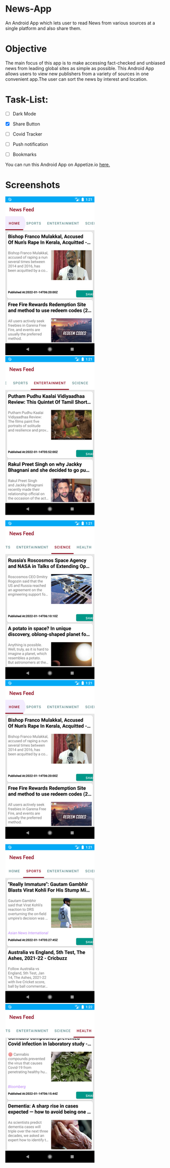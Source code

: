 # News-App
An Android App which lets user to read News from various sources at a single platform and also share them.


# Objective
The main focus of this app is to make accessing fact-checked and unbiased news from leading global sites as simple as possible. This Android App allows users to view new publishers from a variety of sources in one convenient app.The user can sort the news by interest and location.

# Task-List:
- [ ] Dark Mode
- [x] Share Button 
- [ ] Covid Tracker 
- [ ] Push notification
- [ ] Bookmarks


You can run this Android App on Appetize.io [here.](https://appetize.io/app/5qz7jkjwfjqybdpamm4g4n9560?device=nexus5&osVersion=8.1&scale=75)


# Screenshots
![Home](https://github.com/aummishra/News-App/blob/main/Screenshots/NewsApp1.jpg)    ![2](https://github.com/aummishra/News-App/blob/main/Screenshots/NewsApp2.jpg)

![3](https://github.com/aummishra/News-App/blob/main/Screenshots/NewsApp3.jpg)       ![4](https://github.com/aummishra/News-App/blob/main/Screenshots/NewsApp4.jpg)

![5](https://github.com/aummishra/News-App/blob/main/Screenshots/NewsApp5.jpg)       ![6](https://github.com/aummishra/News-App/blob/main/Screenshots/NewsApp6.jpg)

